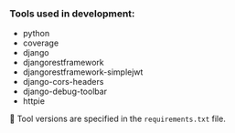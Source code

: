 ### Tools used in development:
- python
- coverage
- django
- djangorestframework
- djangorestframework-simplejwt
- django-cors-headers
- django-debug-toolbar
- httpie

:memo: Tool versions are specified in the `requirements.txt` file.
